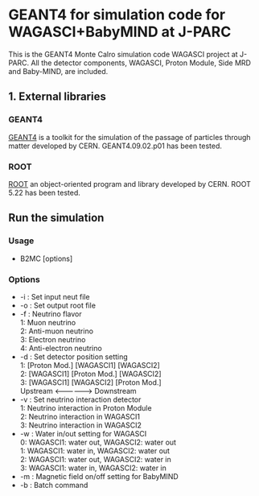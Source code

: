GEANT4 for simulation code for WAGASCI+BabyMIND at J-PARC
========

This is the GEANT4 Monte Calro simulation code WAGASCI project at J-PARC. All the detector components, WAGASCI, Proton Module, Side MRD and Baby-MIND, are included.

## 1. External libraries

### GEANT4

[GEANT4](http://geant4.cern.ch/) is a toolkit for the simulation of the passage of particles through matter developed by CERN. GEANT4.09.02.p01 has been tested.

### ROOT

[ROOT](https://root.cern.ch/) an object-oriented program and library developed by CERN.
ROOT 5.22 has been tested.

## Run the simulation

### Usage
- B2MC [options]

### Options
- -i : Set input neut file  
- -o : Set output root file  
- -f : Neutrino flavor  
1: Muon neutrino  
2: Anti-muon neutrino  
3: Electron neutrino  
4: Anti-electron neutrino  
- -d : Set detector position setting  
1: [Proton Mod.] [WAGASCI1] [WAGASCI2]  
2: [WAGASCI1] [Proton Mod.] [WAGASCI2]  
3: [WAGASCI1] [WAGASCI2] [Proton Mod.]  
     Upstream <------> Downstream  
- -v : Set neutrino interaction detector  
1: Neutrino interaction in Proton Module  
2: Neutrino interaction in WAGASCI1  
3: Neutrino interaction in WAGASCI2  
- -w : Water in/out setting for WAGASCI  
0: WAGASCI1: water out, WAGASCI2: water out  
1: WAGASCI1: water in,  WAGASCI2: water out  
2: WAGASCI1: water out, WAGASCI2: water in  
3: WAGASCI1: water in,  WAGASCI2: water in  
- -m : Magnetic field on/off setting for BabyMIND  
- -b : Batch command  
